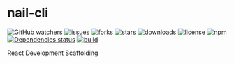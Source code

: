 # nail-cli

[![GitHub watchers](https://img.shields.io/github/watchers/halo-design/nail-cli.svg)](https://github.com/halo-design/nail-cli)
[![issues](https://img.shields.io/github/issues/halo-design/nail-cli.svg)](https://github.com/halo-design/nail-cli)
[![forks](https://img.shields.io/github/forks/halo-design/nail-cli.svg)](https://github.com/halo-design/nail-cli)
[![stars](https://img.shields.io/github/stars/halo-design/nail-cli.svg)](https://github.com/halo-design/nail-cli)
[![downloads](https://img.shields.io/github/downloads/halo-design/nail-cli/total.svg)](https://github.com/halo-design/nail-cli)
[![license](https://img.shields.io/badge/license-MIT-blue.svg)](https://github.com/halo-design/nail-cli)
[![npm](https://img.shields.io/npm/v/npm.svg)](https://github.com/halo-design/nail-cli)
[![Dependencies status](https://david-dm.org/halo-design/nail-cli/status.svg)](https://david-dm.org/halo-design/nail-cli)
[![build](https://www.travis-ci.org/halo-design/nail-cli.svg?branch=master)](https://github.com/halo-design/nail-cli)

React Development Scaffolding
